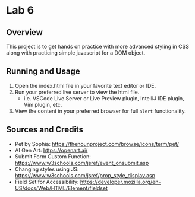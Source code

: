 # Lab 6

## Overview

This project is to get hands on practice with more advanced styling in CSS along with practicing simple javascript for a DOM object.

## Running and Usage

1. Open the index.html file in your favorite text editor or IDE.
2. Run your preferred live server to view the html file.
   - i.e. VSCode Live Server or Live Preview plugin, IntelliJ IDE plugin, Vim plugin, etc.
3. View the content in your preferred browser for full `alert` functionality.

## Sources and Credits

- Pet by Sophia: <https://thenounproject.com/browse/icons/term/pet/>
- AI Gen Art: <https://openart.ai/>
- Submit Form Custom Function: <https://www.w3schools.com/jsref/event_onsubmit.asp>
- Changing styles using JS: <https://www.w3schools.com/jsref/prop_style_display.asp>
- Field Set for Accessibility: <https://developer.mozilla.org/en-US/docs/Web/HTML/Element/fieldset>
